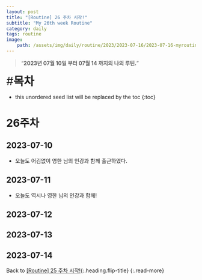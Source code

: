 ```yaml
---
layout: post
title: "[Routine] 26 주차 시작!"
subtitle: "My 26th week Routine"
category: daily
tags: routine
image:
    path: /assets/img/daily/routine/2023/2023-07-16/2023-07-16-myroutine-26th.png
---
```


> “**2023년 07월 10일 부터 07월 14 까지의 나의 루틴.**”

<span style="font-size:30px;">\#**목차**</span>
* this unordered seed list will be replaced by the toc
{:toc}

# 26주차
## 2023-07-10
- 오늘도 어김없이 영한 님의 인강과 함께 출근하였다.

## 2023-07-11
- 오늘도 역시나 영한 님의 인강과 함께!

## 2023-07-12
## 2023-07-13
## 2023-07-14

Back to [[Routine] 25 주차 시작!](./2023-07-07-week-25th.md){:.heading.flip-title}
{:.read-more}

[//]: # (Continue with [[Routine] 27 주차 시작!]&#40;./2023-07-10-week-27th.md&#41;{:.heading.flip-title})
[//]: # ({:.read-more})

<!-- Links -->

<!-- Study Links -->

<!-- Commit Links -->